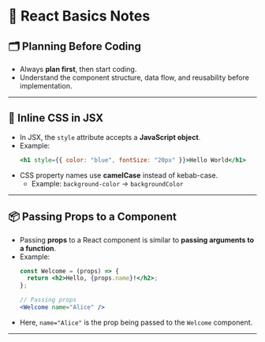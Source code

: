 # 🧠 React Basics Notes

## 🗂️ Planning Before Coding
- Always **plan first**, then start coding.
- Understand the component structure, data flow, and reusability before implementation.

---

## 🎨 Inline CSS in JSX
- In JSX, the `style` attribute accepts a **JavaScript object**.
- Example:
  ```jsx
  <h1 style={{ color: "blue", fontSize: "20px" }}>Hello World</h1>
  ```
- CSS property names use **camelCase** instead of kebab-case.
  - Example: `background-color` → `backgroundColor`

---

## 📦 Passing Props to a Component
- Passing **props** to a React component is similar to **passing arguments to a function**.
- Example:
  ```jsx
  const Welcome = (props) => {
    return <h2>Hello, {props.name}!</h2>;
  };

  // Passing props
  <Welcome name="Alice" />
  ```
- Here, `name="Alice"` is the prop being passed to the `Welcome` component.

---

